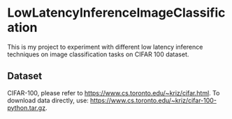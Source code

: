 # LowLatencyInferenceImageClassification
This is my project to experiment with different low latency inference techniques on image classification tasks on CIFAR 100 dataset.

## Dataset

CIFAR-100, please refer to https://www.cs.toronto.edu/~kriz/cifar.html.
To download data directly, use: https://www.cs.toronto.edu/~kriz/cifar-100-python.tar.gz.
